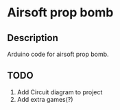 # Airsoft prop bomb
## Description
Arduino code for airsoft prop bomb.

## TODO
1. Add Circuit diagram to project
2. Add extra games(?)